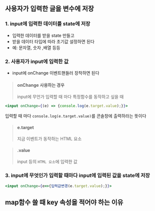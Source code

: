 ## 사용자가 입력한 글을 변수에 저장


### 1. input에 입력한 데이터를 state에 저장

- 입력한 데이터를 받을 state 만들고
- 받을 데이터 타입에 따라 초기값 설정하면 된다
- 예: 문자열, 숫자 ,배열 등등
  
### 2. 사용자가 input에 입력한 값 

- input에 onChange 이벤트핸들러 장착하면 된다

> #### onChange 사용하는 경우
> input에 무언가 입력할 때 마다 특정함수를 동작하고 싶을 때

```jsx
<input onChange={(e) => {console.log(e.target.value);}}>
```

입력할 때 마다 `console.log(e.target.value)`를 콘솔창에 출력하라는 뜻이다

> #### e.target
> 지금 이벤트가 동작하는 HTML 요소

> #### .value
> input 등의 `HTML 요소`에 입력한 값

### 3. input에 무엇인가 입력할 때마다 input에 입력된 값을 state에 저장

```jsx
<input onChange={e=>{입력값변경(e.target.value);}}>
```

## map함수 쓸 때 key 속성을 적어야 하는 이유


